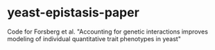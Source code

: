 # yeast-epistasis-paper
Code for Forsberg et al. "Accounting for genetic interactions improves modeling of individual quantitative trait phenotypes in yeast"
